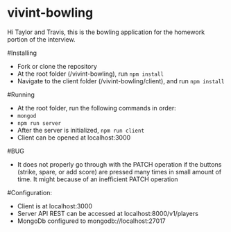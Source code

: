 # vivint-bowling
Hi Taylor and Travis, this is the bowling application for the homework portion of the interview.

#Installing
- Fork or clone the repository
- At the root folder (/vivint-bowling), run ``npm install``
- Navigate to the client folder (/vivint-bowling/client), and run ``npm install``

#Running
- At the root folder, run the following commands in order:
- ``mongod``
- ``npm run server``
- After the server is initialized, ``npm run client``
- Client can be opened at localhost:3000

#BUG
- It does not properly go through with the PATCH operation if the buttons (strike, spare, or add score) are pressed many times in small amount of time. It might because of an inefficient PATCH operation

#Configuration:
- Client is at localhost:3000
- Server API REST can be accessed at localhost:8000/v1/players
- MongoDb configured to mongodb://localhost:27017
